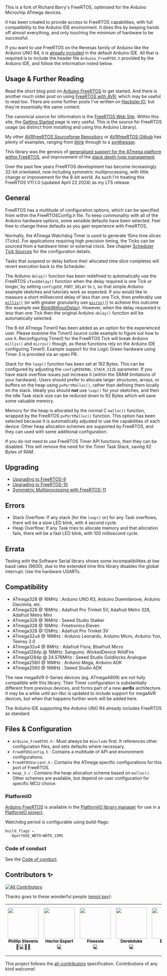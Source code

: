 This is a fork of Richard Barry's FreeRTOS, optimised for the Arduino Microchip ATmega devices.

It has been created to provide access to FreeRTOS capabilities, with full compatibility to the Arduino IDE environment.
It does this by keeping hands off almost everything, and only touching the minimum of hardware to be successful.

If you want to use FreeRTOS on the Renesas family of Arduino like the Arduino UNO R4, it is [already included](https://github.com/arduino/ArduinoCore-renesas/tree/main/libraries/Arduino_FreeRTOS) in the default Arduino IDE. All that is required is to include the header file `Arduino_FreeRTOS.h` provided by the Arduino IDE, and follow the information noted below.

## Usage & Further Reading

Read the short blog post on [Arduino FreeRTOS](https://feilipu.me/2015/11/24/arduino_freertos/) to get started. And there is another much older post on using [FreeRTOS with AVR](https://feilipu.me/2011/09/22/freertos-and-libraries-for-avr-atmega/), which may be useful to read too. There are some further posts I've written on [Hackster.IO](https://www.hackster.io/feilipu), but they're essentially the same content.

The canonical source for information is the [FreeRTOS Web Site](https://www.freertos.org/). Within this site, the [Getting Started](https://www.freertos.org/FreeRTOS-quick-start-guide.html) page is very useful. This is the source for FreeRTOS usage (as distinct from installing and using this Arduino Library).

My other [AVRfreeRTOS Sourceforge Repository](https://sourceforge.net/projects/avrfreertos/) or [AVRfreeRTOS Github](https://github.com/feilipu/avrfreertos) has plenty of examples, ranging from [blink](https://sourceforge.net/projects/avrfreertos/files/MegaBlink/) through to a [synthesiser](https://sourceforge.net/projects/avrfreertos/files/GA_Synth/).

This library was the genesis of [generalised support for the ATmega platform within FreeRTOS](https://github.com/FreeRTOS/FreeRTOS-Kernel/pull/48), and improvement of the [stack depth type management](https://github.com/FreeRTOS/FreeRTOS-Kernel/pull/942).

Over the past few years FreeRTOS development has become increasingly 32-bit orientated, now including symmetric multiprocessing, with little change or improvement for the 8-bit world. As such I'm treating this FreeRTOS V11.1.0 (updated April 22 2024) as my LTS release.

## General

FreeRTOS has a multitude of configuration options, which can be specified from within the FreeRTOSConfig.h file.
To keep commonality with all of the Arduino hardware options, some sensible defaults have been selected. Feel free to change these defaults as you gain experience with FreeRTOS.

Normally, the ATmega Watchdog Timer is used to generate 15ms time slices (Ticks). For applications requiring high precision timing, the Ticks can be sourced from a hardware timer or external clock. See chapter [Scheduler Tick Sources](./doc/tick_sources.md) for the configuration details.

Tasks that suspend or delay before their allocated time slice completes will revert execution back to the Scheduler.

The Arduino `delay()` function has been redefined to automatically use the FreeRTOS `vTaskDelay()` function when the delay required is one Tick or longer, by setting `configUSE_PORT_DELAY` to `1`, so that simple Arduino example sketches and tutorials work as expected. If you would like to measure a short millisecond delay of less than one Tick, then preferably use [`millis()`](https://www.arduino.cc/reference/en/language/functions/time/millis/) (or with greater granularity use [`micros()`](https://www.arduino.cc/reference/en/language/functions/time/micros/)) to achieve this outcome (for example see [BlinkWithoutDelay](https://docs.arduino.cc/built-in-examples/digital/BlinkWithoutDelay)). However, when the delay requested is less than one Tick then the original Arduino `delay()` function will be automatically selected.

The 8-bit ATmega Timer0 has been added as an option for the experienced user. Please examine the Timer0 source code example to figure out how to use it. Reconfiguring Timer0 for the FreeRTOS Tick will break Arduino `millis()` and `micros()` though, as these functions rely on the Arduino IDE configuring Timer0. Example support for the Logic Green hardware using Timer 3 is provided via an open PR.

Stack for the `loop()` function has been set at 192 Bytes. This can be configured by adjusting the `configMINIMAL_STACK_SIZE` parameter. If you have stack overflow issues just increase it (within the SRAM limitations of your hardware). Users should prefer to allocate larger structures, arrays, or buffers on the heap using `pvPortMalloc()`, rather than defining them locally on the stack. Ideally you should __not__ use `loop()` for your sketches, and then the Idle Task stack size can be reduced down to 92 Bytes which will save some valuable memory.

Memory for the heap is allocated by the normal C `malloc()` function, wrapped by the FreeRTOS `pvPortMalloc()` function. This option has been selected because it is automatically adjusted to use the capabilities of each device. Other heap allocation schemes are supported by FreeRTOS, and they can used with some additional configuration.

If you do not need to use FreeRTOS Timer API functions, then they can be disabled. This will remove the need for the Timer Task Stack, saving 92 Bytes of RAM.

## Upgrading

* [Upgrading to FreeRTOS-9](https://www.freertos.org/FreeRTOS-V9.html)
* [Upgrading to FreeRTOS-10](https://www.freertos.org/FreeRTOS-V10.html)
* [Symmetric Multiprocessing with FreeRTOS-11](https://www.freertos.org/2023/12/introducing-freertos-kernel-version-11-0-0-a-major-release-with-symmetric-multiprocessing-smp-support.html)

## Errors

* Stack Overflow: If any stack (for the `loop()` or) for any Task overflows, there will be a slow LED blink, with 4 second cycle.
* Heap Overflow: If any Task tries to allocate memory and that allocation fails, there will be a fast LED blink, with 100 millisecond cycle.

## Errata

Testing with the Software Serial library shows some incompatibilities at low baud rates (9600), due to the extended time this library disables the global interrupt. Use the hardware USARTs.

## Compatibility

  * ATmega328 @ 16MHz : Arduino UNO R3, Arduino Duemilanove, Arduino Diecimila, etc.
  * ATmega328 @ 16MHz : Adafruit Pro Trinket 5V, Adafruit Metro 328, Adafruit Metro Mini
  * ATmega328 @ 16MHz : Seeed Studio Stalker
  * ATmega328 @ 16MHz : Freetronics Eleven
  * ATmega328 @ 12MHz : Adafruit Pro Trinket 3V
  * ATmega32u4 @ 16MHz : Arduino Leonardo, Arduino Micro, Arduino Yun, Teensy 2.0
  * ATmega32u4 @ 8MHz : Adafruit Flora, Bluefruit Micro
  * ATmega1284p @ 16MHz: Sanguino, WickedDevice WildFire
  * ATmega1284p @ 24.576MHz : Seeed Studio Goldilocks Analogue
  * ATmega2560 @ 16MHz : Arduino Mega, Arduino ADK
  * ATmega2560 @ 16MHz : Seeed Studio ADK

The new megaAVR 0-Series devices (eg. ATmega4809) are not fully compatible with this library. Their Timer configuration is substantially different from previous devices, and forms part of a new __avr8x__ architecture. It may be a while until avr-libc is updated to include support for megaAVR devices, but when that happens further work will be added here.

The Arduino IDE supporting the Arduino UNO R4 already includes FreeRTOS as standard.

## Files & Configuration

* `Arduino_FreeRTOS.h` : Must always be `#include` first. It references other configuration files, and sets defaults where necessary.
* `FreeRTOSConfig.h` : Contains a multitude of API and environment configurations.
* `FreeRTOSVariant.h` : Contains the ATmega specific configurations for this port of FreeRTOS.
* `heap_3.c` : Contains the heap allocation scheme based on `malloc()`. Other schemes are available, but depend on user configuration for specific MCU choice.

### PlatformIO

[Arduino FreeRTOS](https://platformio.org/lib/show/507/FreeRTOS) is available in the [PlatformIO library manager](https://docs.platformio.org/en/latest/librarymanager/index.html) for use in a [PlatformIO project](https://docs.platformio.org/en/latest/projectconf/index.html).

Watchdog period is configurable using build-flags:

```python
build_flags =
  -DportUSE_WDTO=WDTO_15MS
```

### Code of conduct

See the [Code of conduct](https://github.com/feilipu/Arduino_FreeRTOS_Library/blob/master/CODE_OF_CONDUCT.md).

## Contributors ✨

<!-- ALL-CONTRIBUTORS-BADGE:START - Do not remove or modify this section -->
[![All Contributors](https://img.shields.io/badge/all_contributors-7-green.svg?style=flat-square)](#contributors-)
<!-- ALL-CONTRIBUTORS-BADGE:END -->

Thanks goes to these wonderful people ([emoji key](https://allcontributors.org/docs/en/emoji-key)):

<!-- ALL-CONTRIBUTORS-LIST:START - Do not remove or modify this section -->
<!-- prettier-ignore-start -->
<!-- markdownlint-disable -->
<table>
  <tr>
    <td align="center"><a href="https://feilipu.me/"><img src="https://avatars.githubusercontent.com/u/3955592" width="100px;" alt=""/><br /><sub><b>Phillip Stevens</b></sub></a><br /><a title="Maintenance">🚧</a><a title="Code">💻</a><a title="Reviewed Pull Requests">👀</a><a title=Documentation">📖</a></td>
    <td align="center"><a href="https://www.blackleg.es/"><img src="https://avatars.githubusercontent.com/u/4323228" width="100px;" alt=""/><br /><sub><b>Hector Espert</b></sub></a><br /><a title="Code">💻</a></td>
    <td align="center"><a href="https://github.com/Floessie"><img src="https://avatars.githubusercontent.com/u/10133457" width="100px;" alt=""/><br /><sub><b>Floessie</b></sub></a><br /><a title="Code">💻</a></td>
    <td align="center"><a href="https://github.com/Derekduke"><img src="https://avatars.githubusercontent.com/u/30068270" width="100px;" alt=""/><br /><sub><b>Derekduke</b></sub></a><br /><a title="Code">💻</a></td>
    <td align="center"><a href="https://github.com/balaji"><img src="https://avatars.githubusercontent.com/u/29356302" width="100px;" alt=""/><br /><sub><b>Balaji.V</b></sub></a><br /><a title="Code">💻</a><a title=Documentation">📖</a></td>
    <td align="center"><a href="https://github.com/neboskreb"><img src="https://avatars.githubusercontent.com/u/35344069" width="100px;" alt=""/><br /><sub><b>John Y. Pazekha</b></sub></a><br /><a title="Code">💻</a><a title=Documentation">📖</a></td>
    <td align="center"><a href="https://github.com/gpb01"><img src="https://avatars.githubusercontent.com/u/4134059" width="100px;" alt=""/><br /><sub><b>Guglielmo Braguglia</b></sub></a><br /><a title="Code">💻</a><a title=Documentation">📖</a></td>
  </tr>
</table>

<!-- markdownlint-enable -->
<!-- prettier-ignore-end -->
<!-- ALL-CONTRIBUTORS-LIST:END -->

This project follows the [all-contributors](https://github.com/all-contributors/all-contributors) specification. Contributions of any kind welcome!
